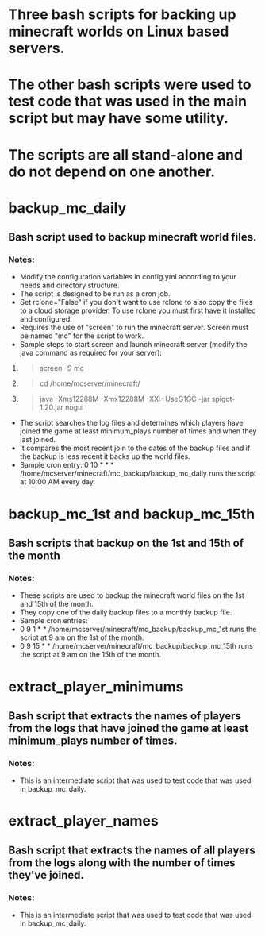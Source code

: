 # Three bash scripts for backing up minecraft worlds on Linux based servers. 
# The other bash scripts were used to test code that was used in the main script but may have some utility.
# The scripts are all stand-alone and do not depend on one another.
  
# backup_mc_daily
 
## Bash script used to backup minecraft world files.

### Notes:
 
- Modify the configuration variables in config.yml according to your needs and directory structure.
- The script is designed to be run as a cron job.
- Set rclone="False" if you don't want to use rclone to also copy the files to a cloud storage provider. To use rclone you must first have it installed and configured.
- Requires the use of "screen" to run the minecraft server. Screen must be named "mc" for the script to work.
-  Sample steps to start screen and launch minecraft server (modify the java command as required for your server):
1. > screen -S mc
2. > cd /home/mcserver/minecraft/
3. > java -Xms12288M -Xmx12288M -XX:+UseG1GC -jar spigot-1.20.jar nogui
- The script searches the log files and determines which players have joined the game at least minimum_plays number of times and when they last joined.
- It compares the most recent join to the dates of the backup files and if the backup is less recent it backs up the world files.
- Sample cron entry: 0 10 * * * /home/mcserver/minecraft/mc_backup/backup_mc_daily runs the script at 10:00 AM every day. 
  
 
# backup_mc_1st and backup_mc_15th
  
## Bash scripts that backup on the 1st and 15th of the month
  
### Notes:

- These scripts are used to backup the minecraft world files on the 1st and 15th of the month.
- They copy one of the daily backup files to a monthly backup file.
- Sample cron entries:
- 0 9 1 * * /home/mcserver/minecraft/mc_backup/backup_mc_1st runs the script at 9 am on the 1st of the month.
- 0 9 15 * * /home/mcserver/minecraft/mc_backup/backup_mc_15th runs the script at 9 am on the 15th of the month. 


# extract_player_minimums

## Bash script that extracts the names of players from the logs that have joined the game at least minimum_plays number of times.  

### Notes:  

- This is an intermediate script that was used to test code that was used in backup_mc_daily.
  
  
# extract_player_names
  
## Bash script that extracts the names of all players from the logs along with the number of times they've joined.
  
### Notes:
  
- This is an intermediate script that was used to test code that was used in backup_mc_daily.  
  